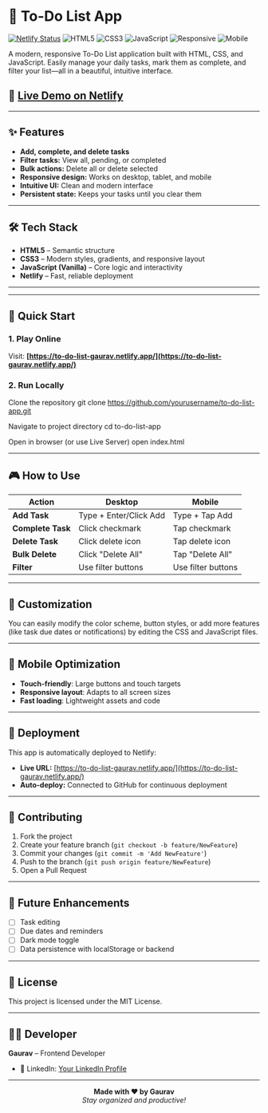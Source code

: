 # 📝 To-Do List App

[![Netlify Status](https://api.netlify.com/api/v1/badges/your-site-id/deploy-status.svg)](https://app.netlify.com/sites/to-do-list-gaurav/)
![HTML5](https://img.shields.io/badge/HTML5-E34F26?style=flat-square&logo=html5&logoColor=white)
![CSS3](https://img.shields.io/badge/CSS3-1572B6?style=flat-square&logo=css3&logoColor=white)
![JavaScript](https://img.shields.io/badge/JavaScript-F7DF1E?style=flat-square&logo=javascript&logoColor=black)
![Responsive](https://img.shields.io/badge/Responsive-brightgreen?style=flat-square)
![Mobile](https://img.shields.io/badge/Mobile_Friendly-blue?style=flat-square)

A modern, responsive To-Do List application built with HTML, CSS, and JavaScript. Easily manage your daily tasks, mark them as complete, and filter your list—all in a beautiful, intuitive interface.

## 🚀 [Live Demo on Netlify](https://to-do-list-gaurav.netlify.app/)

---

## ✨ Features

- **Add, complete, and delete tasks**
- **Filter tasks:** View all, pending, or completed
- **Bulk actions:** Delete all or delete selected
- **Responsive design:** Works on desktop, tablet, and mobile
- **Intuitive UI:** Clean and modern interface
- **Persistent state:** Keeps your tasks until you clear them

---

## 🛠️ Tech Stack

- **HTML5** – Semantic structure
- **CSS3** – Modern styles, gradients, and responsive layout
- **JavaScript (Vanilla)** – Core logic and interactivity
- **Netlify** – Fast, reliable deployment

---


---

## 🚀 Quick Start

### 1. Play Online

Visit: **[https://to-do-list-gaurav.netlify.app/](https://to-do-list-gaurav.netlify.app/)**

### 2. Run Locally

Clone the repository
git clone https://github.com/yourusername/to-do-list-app.git

Navigate to project directory
cd to-do-list-app

Open in browser (or use Live Server)
open index.html

---

## 🎮 How to Use

| Action             | Desktop                | Mobile                |
|--------------------|-----------------------|-----------------------|
| **Add Task**       | Type + Enter/Click Add| Type + Tap Add        |
| **Complete Task**  | Click checkmark       | Tap checkmark         |
| **Delete Task**    | Click delete icon     | Tap delete icon       |
| **Bulk Delete**    | Click "Delete All"    | Tap "Delete All"      |
| **Filter**         | Use filter buttons    | Use filter buttons    |

---

## 🧩 Customization

You can easily modify the color scheme, button styles, or add more features (like task due dates or notifications) by editing the CSS and JavaScript files.

---

## 📱 Mobile Optimization

- **Touch-friendly**: Large buttons and touch targets
- **Responsive layout**: Adapts to all screen sizes
- **Fast loading**: Lightweight assets and code

---

## 🚀 Deployment

This app is automatically deployed to Netlify:
- **Live URL:** [https://to-do-list-gaurav.netlify.app/](https://to-do-list-gaurav.netlify.app/)
- **Auto-deploy:** Connected to GitHub for continuous deployment

---

## 🤝 Contributing

1. Fork the project
2. Create your feature branch (`git checkout -b feature/NewFeature`)
3. Commit your changes (`git commit -m 'Add NewFeature'`)
4. Push to the branch (`git push origin feature/NewFeature`)
5. Open a Pull Request

---

## 🔮 Future Enhancements

- [ ] Task editing
- [ ] Due dates and reminders
- [ ] Dark mode toggle
- [ ] Data persistence with localStorage or backend

---

## 📄 License

This project is licensed under the MIT License.

---

## 👨‍💻 Developer

**Gaurav** – Frontend Developer



- 💼 LinkedIn: [Your LinkedIn Profile](https://www.linkedin.com/in/gaurav-kumar-yadav-link/)

---

<div align="center">
  <strong>Made with ❤️ by Gaurav</strong>
  <br>
  <em>Stay organized and productive!</em>
</div>
